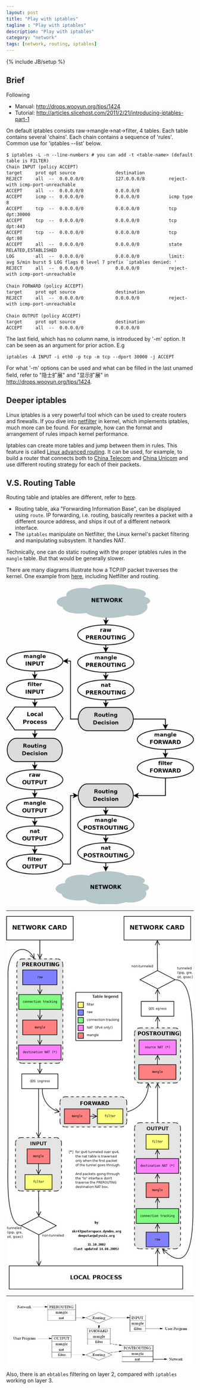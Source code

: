 ```yaml
---
layout: post
title: "Play with iptables"
tagline : "Play with iptables"
description: "Play with iptables"
category: "network"
tags: [network, routing, iptables]
---
```

{% include JB/setup %}

## Brief

Following 

* Manual: <http://drops.wooyun.org/tips/1424>
* Tutorial: <http://articles.slicehost.com/2011/2/21/introducing-iptables-part-1>

On default iptables consists raw->mangle->nat->filter, 4 tables. Each table contains several 'chains'. Each chain contains a sequence of 'rules'. Common use for 'iptables --list' below.

```
$ iptables -L -n --line-numbers # you can add -t <table-name> (default table is FILTER)
Chain INPUT (policy ACCEPT)
target     prot opt source               destination         
REJECT     all  --  0.0.0.0/0            127.0.0.0/8         reject-with icmp-port-unreachable 
ACCEPT     all  --  0.0.0.0/0            0.0.0.0/0           
ACCEPT     icmp --  0.0.0.0/0            0.0.0.0/0           icmp type 8 
ACCEPT     tcp  --  0.0.0.0/0            0.0.0.0/0           tcp dpt:30000 
ACCEPT     tcp  --  0.0.0.0/0            0.0.0.0/0           tcp dpt:443 
ACCEPT     tcp  --  0.0.0.0/0            0.0.0.0/0           tcp dpt:80 
ACCEPT     all  --  0.0.0.0/0            0.0.0.0/0           state RELATED,ESTABLISHED 
LOG        all  --  0.0.0.0/0            0.0.0.0/0           limit: avg 5/min burst 5 LOG flags 0 level 7 prefix `iptables denied: ' 
REJECT     all  --  0.0.0.0/0            0.0.0.0/0           reject-with icmp-port-unreachable 

Chain FORWARD (policy ACCEPT)
target     prot opt source               destination         
REJECT     all  --  0.0.0.0/0            0.0.0.0/0           reject-with icmp-port-unreachable 

Chain OUTPUT (policy ACCEPT)
target     prot opt source               destination         
ACCEPT     all  --  0.0.0.0/0            0.0.0.0/0  
```

The last field, which has no column name, is introduced by '-m' option. It can be seen as an argument for prior action. E.g

```
iptables -A INPUT -i eth0 -p tcp -m tcp --dport 30000 -j ACCEPT
```

For what '-m' options can be used and what can be filled in the last unamed field, refer to "隐士扩展" and "显示扩展" in <http://drops.wooyun.org/tips/1424>.

## Deeper iptables

Linux iptables is a very powerful tool which can be used to create routers and firewalls. If you dive into [netfilter](http://www.netfilter.org/) in kernel, which implements iptables, much more can be found. For example, how can the format and arrangement of rules impach kernel performance.

Iptables can create more tables and jump between them in rules. This feature is called [Linux advanced routing](http://www.lartc.org/LARTC-zh_CN.GB2312.pdf). It can be used, for example, to build a router that connects both to [China Telecom](http://baike.baidu.com/view/91684.htm) and [China Unicom](http://baike.baidu.com/view/2131714.htm) and use different routing strategy for each of their packets.

## V.S. Routing Table

Routing table and iptables are different, refer to [here](http://superuser.com/questions/419659/iptables-vs-route).

* Routing table, aka "Forwarding Information Base", can be displayed using `route`.  IP forwarding, i.e. routing, basically rewrites a packet with a different source address, and ships it out of a different network interface.
* The `iptables` manipulate on Netfilter, the Linux kernel's packet filtering and manipulating subsystem. It handles NAT.

Technically, one can do static routing with the proper iptables rules in the `mangle` table. But that would be generally slower.

There are many diagrams illustrate how a TCP/IP packet traverses the kernel. One example from [here](http://www.adminsehow.com/2011/09/iptables-packet-traverse-map/), including Netfilter and routing.

![iptables packet traverse map 1](/images/iptables-packet-traverse-map-1.jpg "iptables packet traverse map 1")

---

![iptables packet traverse map 2](/images/iptables-packet-traverse-map-2.png "iptables packet traverse map 1")

---

![iptables packet traverse map 3](/images/iptables-packet-traverse-map-3.png "iptables packet traverse map 1")

Also, there is an `ebtables` filtering on layer 2, compared with `iptables` working on layer 3.

